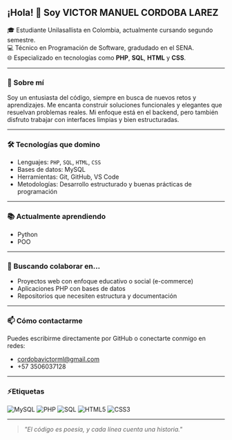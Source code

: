 ## ¡Hola! 👋 Soy VICTOR MANUEL CORDOBA LAREZ

🎓 Estudiante Unilasallista en Colombia, actualmente cursando segundo semestre.  
💻 Técnico en Programación de Software, gradudado en el SENA.  
🌐 Especializado en tecnologías como **PHP**, **SQL**, **HTML** y **CSS**.

---

### 🚀 Sobre mí

Soy un entusiasta del código, siempre en busca de nuevos retos y aprendizajes. Me encanta construir soluciones funcionales y elegantes que resuelvan problemas reales. Mi enfoque está en el backend, pero también disfruto trabajar con interfaces limpias y bien estructuradas.

---

### 🛠️ Tecnologías que domino

- Lenguajes: `PHP`, `SQL`, `HTML`, `CSS`
- Bases de datos: MySQL
- Herramientas: Git, GitHub, VS Code
- Metodologías: Desarrollo estructurado y buenas prácticas de programación

---

### 📚 Actualmente aprendiendo

- Python
- POO

---

### 🤝 Buscando colaborar en...

- Proyectos web con enfoque educativo o social (e-commerce)
- Aplicaciones PHP con bases de datos
- Repositorios que necesiten estructura y documentación

---

### 📫 Cómo contactarme

Puedes escribirme directamente por GitHub o conectarte conmigo en redes:
- cordobavictorml@gmail.com
- +57 3506037128

---

### ⚡Etiquetas

![MySQL](https://img.shields.io/badge/MySQL-8.0-4479A1?style=for-the-badge&logo=mysql&logoColor=white)
![PHP](https://img.shields.io/badge/PHP-7.4-777BB4?style=for-the-badge&logo=php&logoColor=white)
![SQL](https://img.shields.io/badge/SQL-Structured%20Query%20Language-003B57?style=for-the-badge&logo=mysql&logoColor=white)
![HTML5](https://img.shields.io/badge/HTML5-5-E34F26?style=for-the-badge&logo=html5&logoColor=white)
![CSS3](https://img.shields.io/badge/CSS3-3-1572B6?style=for-the-badge&logo=css3&logoColor=white)

---

> _"El código es poesía, y cada línea cuenta una historia."_  
